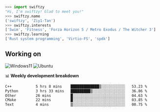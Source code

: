 ```python
>>> import swiftzy
"Hi, I'm swiftzy! Glad to meet you!"
>>> swiftzy.name
('swiftzy', 'Ziy1-Tan')
>>> swiftzy.interests
['Swim', 'Fitness', 'Forza Horizon 5 / Metro Exodus / The Witcher 3']
>>> swiftzy.learning
['Rust system programming', 'Virtio-FS', 'spdk']
```

## Working on

![Windows11](https://img.shields.io/badge/Windows%2011-00adef?style=flat-square&logo=windows&logoColor=ffffff)
![Ubuntu](https://img.shields.io/badge/Ubuntu%20(WSL)-dd4814?style=flat-square&logo=ubuntu&logoColor=ffffff)

📊 **Weekly development breakdown**
<!--START_SECTION:waka-->

```txt
C++           5 hrs 8 mins    █████████████▒░░░░░░░░░░░   53.23 %
Python        3 hrs 33 mins   █████████▒░░░░░░░░░░░░░░░   36.86 %
Other         26 mins         █░░░░░░░░░░░░░░░░░░░░░░░░   04.63 %
CMake         22 mins         █░░░░░░░░░░░░░░░░░░░░░░░░   03.85 %
Text          4 mins          ▒░░░░░░░░░░░░░░░░░░░░░░░░   00.75 %
```

<!--END_SECTION:waka-->
